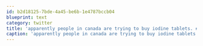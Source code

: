 ```yaml
---
id: b2d18125-7bde-4a45-be6b-1e4787bccb04
blueprint: text
category: twitter
title: 'apparently people in canada are trying to buy iodine tablets. #fear #mediahysteria'
caption: 'apparently people in canada are trying to buy iodine tablets. <span class="hashtag hashtag_local">#<a href="http://tweettemp.darylchymko.ca/?tag=fear">fear</a> <span class="hashtag hashtag_local">#<a href="http://tweettemp.darylchymko.ca/?tag=mediahysteria">mediahysteria</a>'
---
```

